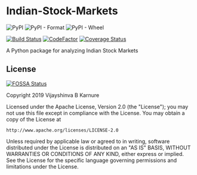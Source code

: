 # Indian-Stock-Markets
![PyPI](https://img.shields.io/pypi/v/indian-stock-markets) ![PyPI - Format](https://img.shields.io/pypi/format/indian-stock-markets) ![PyPI - Wheel](https://img.shields.io/pypi/wheel/indian-stock-markets)

[![Build Status](https://travis-ci.org/vijayshinva/Indian-Stock-Markets.svg?branch=master)](https://travis-ci.org/vijayshinva/Indian-Stock-Markets) [![CodeFactor](https://www.codefactor.io/repository/github/vijayshinva/indian-stock-markets/badge)](https://www.codefactor.io/repository/github/vijayshinva/indian-stock-markets) [![Coverage Status](https://coveralls.io/repos/github/vijayshinva/Indian-Stock-Markets/badge.svg?branch=master)](https://coveralls.io/github/vijayshinva/Indian-Stock-Markets?branch=master)

A Python package for analyzing Indian Stock Markets



## License
[![FOSSA Status](https://app.fossa.com/api/projects/git%2Bgithub.com%2Fvijayshinva%2FIndian-Stock-Markets.svg?type=shield)](https://app.fossa.com/projects/git%2Bgithub.com%2Fvijayshinva%2FIndian-Stock-Markets?ref=badge_shield)

Copyright 2019 Vijayshinva B Karnure

Licensed under the Apache License, Version 2.0 (the "License");
you may not use this file except in compliance with the License.
You may obtain a copy of the License at

    http://www.apache.org/licenses/LICENSE-2.0

Unless required by applicable law or agreed to in writing, software
distributed under the License is distributed on an "AS IS" BASIS,
WITHOUT WARRANTIES OR CONDITIONS OF ANY KIND, either express or implied.
See the License for the specific language governing permissions and
limitations under the License.


